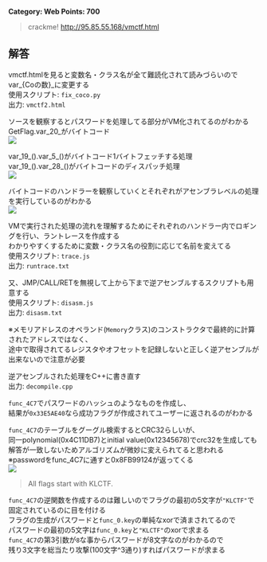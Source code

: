 **Category: Web Points: 700**
> crackme! http://95.85.55.168/vmctf.html

## 解答
vmctf.htmlを見ると変数名・クラス名が全て難読化されて読みづらいのでvar_{Coの数}_に変更する  
使用スクリプト: `fix_coco.py`  
出力: `vmctf2.html`  

ソースを観察するとパスワードを処理してる部分がVM化されてるのがわかる  
GetFlag.var_20_がバイトコード  
![](https://gyazo.com/45e3c6d6fa92ff94fc0b703a8bcc4d3b.png)

var_19_().var_5_()がバイトコード1バイトフェッチする処理  
var_19_().var_28_()がバイトコードのディスパッチ処理  
![](https://gyazo.com/27b07a44aeee412b8cd98db2f17a414c.png)

バイトコードのハンドラーを観察していくとそれぞれがアセンブラレベルの処理を実行しているのがわかる  
![](https://gyazo.com/3fca3bcbe6c044de2bb6817e7e6f94d7.png)

VMで実行された処理の流れを理解するためにそれぞれのハンドラー内でロギングを行い、ラントレースを作成する  
わかりやすくするために変数・クラス名の役割に応じて名前を変えてる  
使用スクリプト: `trace.js`  
出力: `runtrace.txt`  

又、JMP/CALL/RETを無視して上から下まで逆アセンブルするスクリプトも用意する  
使用スクリプト: `disasm.js`  
出力: `disasm.txt`  

※メモリアドレスのオペランド(`Memory`クラス)のコンストラクタで最終的に計算されたアドレスではなく、  
途中で取得されてるレジスタやオフセットを記録しないと正しく逆アセンブルが出来ないので注意が必要  

逆アセンブルされた処理をC++に書き直す  
出力: `decompile.cpp`

`func_4C7`でパスワードのハッシュのようなものを作成し、  
結果が`0x33E5AE40`なら成功フラグが作成されてユーザーに返されるのがわかる  

`func_4C7`のテーブルをグーグル検索するとCRC32らしいが、  
同一polynomial(0x4C11DB7)とinitial value(0x12345678)でcrc32を生成しても  
解答が一致しないためアルゴリズムが微妙に変えられてると思われる  
※passwordをfunc_4C7に通すと0x8FB99124が返ってくる  
![](https://gyazo.com/7202eacc8e3e6336f179793ee4358d2e.png)

> All flags start with KLCTF.

`func_4C7`の逆関数を作成するのは難しいのでフラグの最初の5文字が`"KLCTF"`で固定されているのに目を付ける  
フラグの生成がパスワードと`func_0.key`の単純なxorで済まされてるので  
パスワードの最初の5文字は`func_0.key`と`"KLCTF"`のxorで求まる  
`func_4C7`の第3引数が`8`な事からパスワードが8文字なのがわかるので  
残り3文字を総当たり攻撃(100文字^3通り)すればパスワードが求まる  
